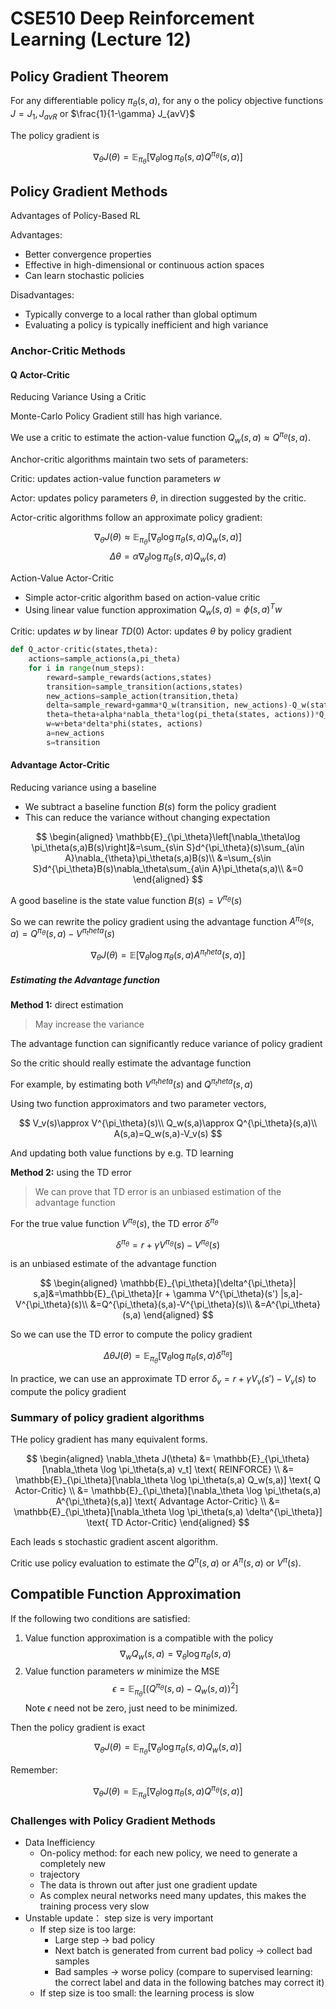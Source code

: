 # CSE510 Deep Reinforcement Learning (Lecture 12)

## Policy Gradient Theorem

For any differentiable policy $\pi_\theta(s,a)$, for any o the policy objective functions $J=J_1, J_{avR}$ or $\frac{1}{1-\gamma} J_{avV}$

The policy gradient is

$$
\nabla_{\theta}J(\theta)=\mathbb{E}_{\pi_{\theta}}\left[\nabla_\theta \log \pi_\theta(s,a)Q^{\pi_\theta}(s,a)\right]
$$

## Policy Gradient Methods

Advantages of Policy-Based RL

Advantages:

- Better convergence properties
- Effective in high-dimensional or continuous action spaces
- Can learn stochastic policies

Disadvantages:

- Typically converge to a local rather than global optimum
- Evaluating a policy is typically inefficient and high variance

### Anchor-Critic Methods

#### Q Actor-Critic

Reducing Variance Using a Critic

Monte-Carlo Policy Gradient still has high variance.

We use a critic to estimate the action-value function $Q_w(s,a)\approx Q^{\pi_\theta}(s,a)$.

Anchor-critic algorithms maintain two sets of parameters:

Critic: updates action-value function parameters $w$

Actor: updates policy parameters $\theta$, in direction suggested by the critic.

Actor-critic algorithms follow an approximate policy gradient:

$$
\nabla_\theta J(\theta) \approx \mathbb{E}_{\pi_{\theta}}\left[\nabla_\theta \log \pi_\theta(s,a)Q_w(s,a)\right]
$$
$$
\Delta \theta = \alpha \nabla_\theta \log \pi_\theta(s,a)Q_w(s,a)
$$

Action-Value Actor-Critic

- Simple actor-critic algorithm based on action-value critic
- Using linear value function approximation $Q_w(s,a)=\phi(s,a)^T w$

Critic: updates $w$ by linear $TD(0)$
Actor: updates $\theta$ by policy gradient

```python
def Q_actor-critic(states,theta):
    actions=sample_actions(a,pi_theta)
    for i in range(num_steps):
        reward=sample_rewards(actions,states)
        transition=sample_transition(actions,states)
        new_actions=sample_action(transition,theta)
        delta=sample_reward+gamma*Q_w(transition, new_actions)-Q_w(states, actions)
        theta=theta+alpha*nabla_theta*log(pi_theta(states, actions))*Q_w(states, actions)
        w=w+beta*delta*phi(states, actions)
        a=new_actions
        s=transition
```

#### Advantage Actor-Critic

Reducing variance using a baseline

- We subtract a baseline function $B(s)$ form the policy gradient
- This can reduce the variance without changing expectation

$$
\begin{aligned}
\mathbb{E}_{\pi_\theta}\left[\nabla_\theta\log \pi_\theta(s,a)B(s)\right]&=\sum_{s\in S}d^{\pi_\theta}(s)\sum_{a\in A}\nabla_{\theta}\pi_\theta(s,a)B(s)\\
&=\sum_{s\in S}d^{\pi_\theta}B(s)\nabla_\theta\sum_{a\in A}\pi_\theta(s,a)\\
&=0
\end{aligned}
$$

A good baseline is the state value function $B(s)=V^{\pi_\theta}(s)$

So we can rewrite the policy gradient using the advantage function $A^{\pi_\theta}(s,a)=Q^{\pi_\theta}(s,a)-V^{\pi_theta}(s)$

$$
\nabla_\theta J(\theta)=\mathbb{E}\left[\nabla_\theta \log \pi_\theta(s,a) A^{\pi_theta}(s,a)\right]
$$

##### Estimating the Advantage function

**Method 1:** direct estimation

> May increase the variance

The advantage function can significantly reduce variance of policy gradient

So the critic should really estimate the advantage function

For example, by estimating both $V^{\pi_theta}(s)$ and $Q^{\pi_theta}(s,a)$

Using two function approximators and two parameter vectors,

$$
V_v(s)\approx V^{\pi_\theta}(s)\\
Q_w(s,a)\approx Q^{\pi_\theta}(s,a)\\
A(s,a)=Q_w(s,a)-V_v(s)
$$

And updating both value functions by e.g. TD learning

**Method 2:** using the TD error

> We can prove that TD error is an unbiased estimation of the advantage function

For the true value function $V^{\pi_\theta}(s)$, the TD error $\delta^{\pi_\theta}$

$$
\delta^{\pi_\theta} = r + \gamma V^{\pi_\theta}(s) - V^{\pi_\theta}(s)
$$

is an unbiased estimate of the advantage function

$$
\begin{aligned}
\mathbb{E}_{\pi_\theta}[\delta^{\pi_\theta}| s,a]&=\mathbb{E}_{\pi_\theta}[r + \gamma V^{\pi_\theta}(s') |s,a]-V^{\pi_\theta}(s)\\
&=Q^{\pi_\theta}(s,a)-V^{\pi_\theta}(s)\\
&=A^{\pi_\theta}(s,a)
\end{aligned}
$$

So we can use the TD error to compute the policy gradient

$$
\Delta \theta J(\theta) = \mathbb{E}_{\pi_\theta}[\nabla_\theta \log \pi_\theta(s,a) \delta^{\pi_\theta}]
$$

In practice, we can use an approximate TD error $\delta_v=r+\gamma V_v(s')-V_v(s)$ to compute the policy gradient

### Summary of policy gradient algorithms

THe policy gradient has many equivalent forms.

$$
\begin{aligned}
\nabla_\theta J(\theta) &= \mathbb{E}_{\pi_\theta}[\nabla_\theta \log \pi_\theta(s,a) v_t] \text{  REINFORCE} \\
&= \mathbb{E}_{\pi_\theta}[\nabla_\theta \log \pi_\theta(s,a) Q_w(s,a)] \text{  Q Actor-Critic} \\
&= \mathbb{E}_{\pi_\theta}[\nabla_\theta \log \pi_\theta(s,a) A^{\pi_\theta}(s,a)] \text{  Advantage Actor-Critic} \\
&= \mathbb{E}_{\pi_\theta}[\nabla_\theta \log \pi_\theta(s,a) \delta^{\pi_\theta}] \text{  TD Actor-Critic}
\end{aligned}
$$

Each leads s stochastic gradient ascent algorithm.

Critic use policy evaluation to estimate the $Q^\pi(s,a)$ or $A^\pi(s,a)$ or $V^\pi(s)$.

## Compatible Function Approximation

If the following two conditions are satisfied:

1. Value function approximation is a compatible with the policy
    $$
    \nabla_w Q_w(s,a) = \nabla_\theta \log \pi_\theta(s,a)
    $$
2. Value function parameters $w$ minimize the MSE
    $$
    \epsilon = \mathbb{E}_{\pi_\theta}[(Q^{\pi_\theta}(s,a)-Q_w(s,a))^2]
    $$
    Note $\epsilon$ need not be zero, just need to be minimized.

Then the policy gradient is exact

$$
\nabla_\theta J(\theta) = \mathbb{E}_{\pi_\theta}[\nabla_\theta \log \pi_\theta(s,a) Q_w(s,a)]
$$

Remember:

$$
\nabla_\theta J(\theta) = \mathbb{E}_{\pi_\theta}[\nabla_\theta \log \pi_\theta(s,a) Q^{\pi_\theta}(s,a)]
$$

### Challenges with Policy Gradient Methods

- Data Inefficiency
  - On-policy method: for each new policy, we need to generate a completely new
  - trajectory
  - The data is thrown out after just one gradient update
  - As complex neural networks need many updates, this makes the training process very slow
- Unstable update： step size is very important
  - If step size is too large:
    - Large step -> bad policy
    - Next batch is generated from current bad policy -> collect bad samples
    - Bad samples -> worse policy (compare to supervised learning: the correct label and data in the following batches may correct it)
  - If step size is too small: the learning process is slow

